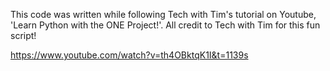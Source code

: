 This code was written while following Tech with Tim's tutorial on Youtube, 'Learn Python with the ONE Project!'.  All credit to Tech with Tim for this fun script!

https://www.youtube.com/watch?v=th4OBktqK1I&t=1139s 
